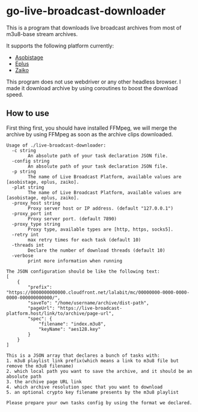# go-live-broadcast-downloader

This is a program that downloads live broadcast archives from most of m3u8-base stream archives.

It supports the following platform currently:

- [Asobistage](https://asobistage.asobistore.jp/)
- [Eplus](https://ib.eplus.jp/)
- [Zaiko](https://zaiko.io/)

This program does not use webdriver or any other headless browser. I made it download archive by using coroutines to boost the download speed.

## How to use

First thing first, you should have installed FFMpeg, we will merge the archive by using FFMpeg as soon as the archive clips downloaded.

```text
Usage of ./live-broadcast-downloader:
  -c string
        An absolute path of your task declaration JSON file.
  -config string
        An absolute path of your task declaration JSON file.
  -p string
        The name of Live Broadcast Platform, available values are [asobistage, eplus, zaiko].
  -plat string
        The name of Live Broadcast Platform, available values are [asobistage, eplus, zaiko].
  -proxy_host string
        Proxy server host or IP address. (default "127.0.0.1")
  -proxy_port int
        Proxy server port. (default 7890)
  -proxy_type string
        Proxy type, available types are [http, https, socks5].
  -retry int
        max retry times for each task (default 10)
  -threads int
        Declare the number of download threads (default 10)
  -verbose
        print more information when running

The JSON configuration should be like the following text:
[
    {
        "prefix": "https://0000000000000.cloudfront.net/lalabit/mc/00000000-0000-0000-0000-000000000000/",
        "saveTo": "/home/username/archive/dist-path",
        "pageUrl": "https://live-broadcast-platform.host/link/to/archive/page-url",
        "spec": {
            "filename": "index.m3u8",
            "keyName": "aes128.key"
        }
    }
]

This is a JSON array that declares a bunch of tasks with:
1. m3u8 playlist link prefix(which means a link to m3u8 file but remove the m3u8 filename)
2. which local path you want to save the archive, and it should be an absolute path
3. the archive page URL link
4. which archive resolution spec that you want to download
5. an optional crypto key filename presents by the m3u8 playlist

Please prepare your own tasks config by using the format we declared.
```
